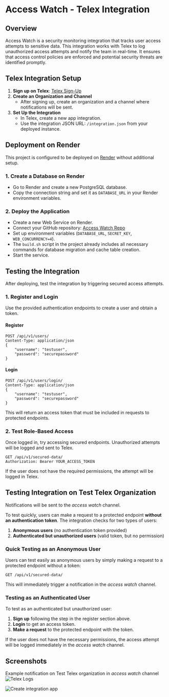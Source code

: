 # Access Watch - Telex Integration

## Overview
Access Watch is a security monitoring integration that tracks user access attempts to sensitive data. This integration works with Telex to log unauthorized access attempts and notify the team in real-time. It ensures that access control policies are enforced and potential security threats are identified promptly.

## Telex Integration Setup
1. **Sign up on Telex**: [Telex Sign-Up](https://telex.im/auth/sign-up)
2. **Create an Organization and Channel**
   - After signing up, create an organization and a channel where notifications will be sent.
3. **Set Up the Integration**
   - In Telex, create a new app integration.
   - Use the integration JSON URL: `/integration.json` from your deployed instance.

## Deployment on Render
This project is configured to be deployed on [Render](https://render.com) without additional setup.

### 1. Create a Database on Render
- Go to Render and create a new PostgreSQL database.
- Copy the connection string and set it as `DATABASE_URL` in your Render environment variables.

### 2. Deploy the Application
- Create a new Web Service on Render.
- Connect your GitHub repository: [Access Watch Repo](https://github.com/telexintegrations/access-watch-telex.git)
- Set up environment variables (`DATABASE_URL`, `SECRET_KEY`, `WEB_CONCURRENCY=4`).
- The `build.sh` script in the project already includes all necessary commands for database migration and cache table creation.
- Start the service.

## Testing the Integration
After deploying, test the integration by triggering secured access attempts.

### 1. Register and Login
Use the provided authentication endpoints to create a user and obtain a token.

#### Register
```http
POST /api/v1/users/
Content-Type: application/json
{
    "username": "testuser",
    "password": "securepassword"
}
```

#### Login
```http
POST /api/v1/users/login/
Content-Type: application/json
{
    "username": "testuser",
    "password": "securepassword"
}
```
This will return an access token that must be included in requests to protected endpoints.

### 2. Test Role-Based Access
Once logged in, try accessing secured endpoints. Unauthorized attempts will be logged and sent to Telex.

```http
GET /api/v1/secured-data/
Authorization: Bearer YOUR_ACCESS_TOKEN
```

If the user does not have the required permissions, the attempt will be logged in Telex.

## Testing Integration on Test Telex Organization
Notifications will be sent to the *access watch* channel.

To test quickly, users can make a request to a protected endpoint **without an authentication token**. The integration checks for two types of users:
1. **Anonymous users** (no authentication token provided)
2. **Authenticated but unauthorized users** (valid token, but no permission)

### Quick Testing as an Anonymous User
Users can test easily as anonymous users by simply making a request to a protected endpoint without a token:
```http
GET /api/v1/secured-data/
```
This will immediately trigger a notification in the *access watch* channel.

### Testing as an Authenticated User
To test as an authenticated but unauthorized user:
1. **Sign up** following the step in the register section above.
2. **Login** to get an access token.
3. **Make a request** to the protected endpoint with the token.

If the user does not have the necessary permissions, the access attempt will be logged immediately in the *access watch* channel.

## Screenshots
Example notification on Test Telex organization in *access watch* channel
![Telex Logs](https://github.com/user-attachments/assets/c2246be6-c88d-47cb-a68d-8b59476c815d)

![Create integration app](https://github.com/user-attachments/assets/a4a9419d-f28f-4d16-b448-cdbf4640547b)
